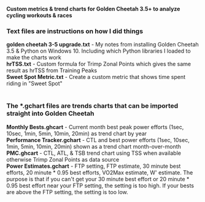 <b>Custom metrics & trend charts for Golden Cheetah 3.5+ to analyze cycling workouts & races</b><br/>
<h3>Text files are instructions on how I did things</h3>
<b>golden cheetah 3-5 upgrade.txt</b> - My notes from installing Golden Cheetah 3.5 & Python on Windows 10. Including which Python libraries I loaded to make the charts work<br/>
<b>hrTSS.txt</b> - Custom formula for Trimp Zonal Points which gives the same result as hrTSS from Training Peaks<br/>
<b>Sweet Spot Metric.txt</b> - Create a custom metric that shows time spent riding in "Sweet Spot"<br/>
<br/>
<h3>The *.gchart files are trends charts that can be imported straight into Golden Cheetah</h3>
<b>Monthly Bests.ghcart</b> - Current month best peak power efforts (1sec, 10sec, 1min, 5min, 10min, 20min) as trend chart by year<br/>
<b>Performance Tracker.gchart</b> - CTL and best power efforts (1sec, 10sec, 1min, 5min, 10min, 20min) shown as a trend chart month-over-month<br/>
<b>PMC.ghcart</b> - CTL, ATL, & TSB trend chart using TSS when available otherwise Trimp Zonal Points as data source<br/>
<b>Power Estimates.gchart</b> - FTP setting, FTP estimate, 30 minute best efforts, 20 minute * 0.95 best efforts, VO2Max estimate, W' estimate. The purpose is that if you can't get your 30 minute best effort or 20 minute * 0.95 best effort near your FTP setting, the setting is too high. If your bests are above the FTP setting, the setting is too low.<br/>

